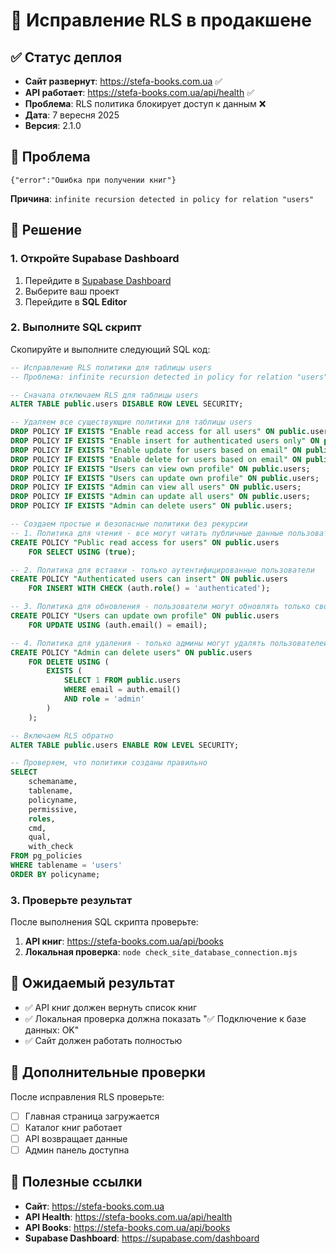 # 🔧 Исправление RLS в продакшене

## ✅ Статус деплоя
- **Сайт развернут**: https://stefa-books.com.ua ✅
- **API работает**: https://stefa-books.com.ua/api/health ✅
- **Проблема**: RLS политика блокирует доступ к данным ❌
- **Дата**: 7 вересня 2025
- **Версия**: 2.1.0

## 🚨 Проблема
```
{"error":"Ошибка при получении книг"}
```

**Причина**: `infinite recursion detected in policy for relation "users"`

## 🔧 Решение

### 1. Откройте Supabase Dashboard
1. Перейдите в [Supabase Dashboard](https://supabase.com/dashboard)
2. Выберите ваш проект
3. Перейдите в **SQL Editor**

### 2. Выполните SQL скрипт
Скопируйте и выполните следующий SQL код:

```sql
-- Исправление RLS политики для таблицы users
-- Проблема: infinite recursion detected in policy for relation "users"

-- Сначала отключаем RLS для таблицы users
ALTER TABLE public.users DISABLE ROW LEVEL SECURITY;

-- Удаляем все существующие политики для таблицы users
DROP POLICY IF EXISTS "Enable read access for all users" ON public.users;
DROP POLICY IF EXISTS "Enable insert for authenticated users only" ON public.users;
DROP POLICY IF EXISTS "Enable update for users based on email" ON public.users;
DROP POLICY IF EXISTS "Enable delete for users based on email" ON public.users;
DROP POLICY IF EXISTS "Users can view own profile" ON public.users;
DROP POLICY IF EXISTS "Users can update own profile" ON public.users;
DROP POLICY IF EXISTS "Admin can view all users" ON public.users;
DROP POLICY IF EXISTS "Admin can update all users" ON public.users;
DROP POLICY IF EXISTS "Admin can delete users" ON public.users;

-- Создаем простые и безопасные политики без рекурсии
-- 1. Политика для чтения - все могут читать публичные данные пользователей
CREATE POLICY "Public read access for users" ON public.users
    FOR SELECT USING (true);

-- 2. Политика для вставки - только аутентифицированные пользователи
CREATE POLICY "Authenticated users can insert" ON public.users
    FOR INSERT WITH CHECK (auth.role() = 'authenticated');

-- 3. Политика для обновления - пользователи могут обновлять только свой профиль
CREATE POLICY "Users can update own profile" ON public.users
    FOR UPDATE USING (auth.email() = email);

-- 4. Политика для удаления - только админы могут удалять пользователей
CREATE POLICY "Admin can delete users" ON public.users
    FOR DELETE USING (
        EXISTS (
            SELECT 1 FROM public.users 
            WHERE email = auth.email() 
            AND role = 'admin'
        )
    );

-- Включаем RLS обратно
ALTER TABLE public.users ENABLE ROW LEVEL SECURITY;

-- Проверяем, что политики созданы правильно
SELECT 
    schemaname,
    tablename,
    policyname,
    permissive,
    roles,
    cmd,
    qual,
    with_check
FROM pg_policies 
WHERE tablename = 'users' 
ORDER BY policyname;
```

### 3. Проверьте результат
После выполнения SQL скрипта проверьте:

1. **API книг**: https://stefa-books.com.ua/api/books
2. **Локальная проверка**: `node check_site_database_connection.mjs`

## 🎯 Ожидаемый результат
- ✅ API книг должен вернуть список книг
- ✅ Локальная проверка должна показать "✅ Подключение к базе данных: OK"
- ✅ Сайт должен работать полностью

## 📝 Дополнительные проверки
После исправления RLS проверьте:
- [ ] Главная страница загружается
- [ ] Каталог книг работает
- [ ] API возвращает данные
- [ ] Админ панель доступна

## 🔗 Полезные ссылки
- **Сайт**: https://stefa-books.com.ua
- **API Health**: https://stefa-books.com.ua/api/health
- **API Books**: https://stefa-books.com.ua/api/books
- **Supabase Dashboard**: https://supabase.com/dashboard
